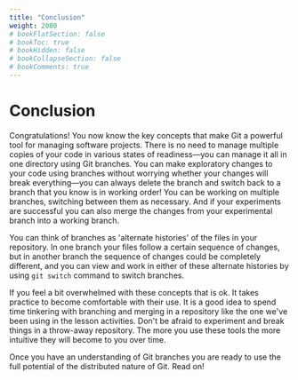 ```yaml
---
title: "Conclusion"
weight: 2080
# bookFlatSection: false
# bookToc: true
# bookHidden: false
# bookCollapseSection: false
# bookComments: true
---
```


# Conclusion

Congratulations!  You now know the key concepts that make Git a powerful tool for managing software projects.  There is no need to manage multiple copies of your code in various states of readiness—you can manage it all in one directory using Git branches.  You can make exploratory changes to your code using branches without worrying whether your changes will break everything—you can always delete the branch and switch back to a branch that you know is in working order!  You can be working on multiple branches, switching between them as necessary.  And if your experiments are successful you can also merge the changes from your experimental branch into a working branch.

You can think of branches as 'alternate histories' of the files in your repository.  In one branch your files follow a certain sequence of changes, but in another branch the sequence of changes could be completely different, and you can view and work in either of these alternate histories by using `git switch` command to switch branches.

If you feel a bit overwhelmed with these concepts that is ok.  It takes practice to become comfortable with their use.  It is a good idea to spend time tinkering with branching and merging in a repository like the one we've been using in the lesson activities.  Don't be afraid to experiment and break things in a throw-away repository.  The more you use these tools the more intuitive they will become to you over time.

Once you have an understanding of Git branches you are ready to use the full potential of the distributed nature of Git.  Read on!